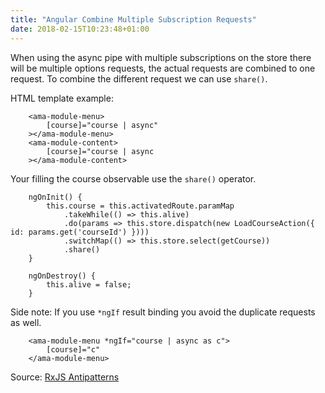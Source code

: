 ```yaml
---
title: "Angular Combine Multiple Subscription Requests"
date: 2018-02-15T10:23:48+01:00
---
```


When using the async pipe with multiple subscriptions on the store there will be multiple options requests, the actual requests are combined to one request.
To combine the different request we can use `share()`.

HTML template example:

        <ama-module-menu>
            [course]="course | async"
        ></ama-module-menu>
        <ama-module-content>
            [course]="course | async
        ></ama-module-content>

Your filling the course observable use the `share()` operator.

        ngOnInit() {
            this.course = this.activatedRoute.paramMap
                .takeWhile(() => this.alive)
                .do(params => this.store.dispatch(new LoadCourseAction({ id: params.get('courseId') })))
                .switchMap(() => this.store.select(getCourse))
                .share()
        }

        ngOnDestroy() {
            this.alive = false;
        }


Side note:
If you use `*ngIf` result binding you avoid the duplicate requests as well.

        <ama-module-menu *ngIf="course | async as c">
            [course]="c"
        </ama-module-menu>


Source: [RxJS Antipatterns](http://brianflove.com/2017/11/01/ngrx-anti-patterns/)